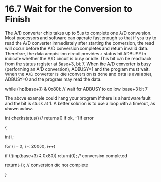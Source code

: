 # 16.7 Wait for the Conversion to Finish

The A/D converter chip takes up to 5us to complete one A/D conversion. Most processors and software can operate fast enough so that if you try to read the A/D converter immediately after starting the conversion, the read will occur before the A/D conversion completes and return invalid data. Therefore, the data acquisition circuit provides a status bit ADBUSY to indicate whether the A/D circuit is busy or idle. This bit can be read back from the status register at Base+3, bit 7. When the A/D converter is busy \(performing an A/D conversion\), ADBUSY=1 and the program must wait. When the A/D converter is idle \(conversion is done and data is available\), ADBUSY=0 and the program may read the data. 

while \(inp\(base+3\) & 0x80\);         // wait for ADBUSY to go low, base+3 bit 7 

The above example could hang your program if there is a hardware fault and the bit is stuck at 1. A better solution is to use a loop with a timeout, as shown below. 

int checkstatus\(\)                                                          // returns 0 if ok, -1 if error 

{ 

int i; 

for \(i = 0; i &lt; 20000; i++\) 

if \(!\(inp\(base+3\) & 0x80\)\)  return\(0\);                            // conversion completed 

return\(-1\);                                                                         // conversion did not complete 

}

